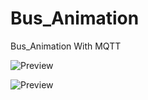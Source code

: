 # Bus_Animation
Bus_Animation With MQTT

![Preview](https://i.ibb.co/NgsHzNyG/image.png)

![Preview](https://i.ibb.co/xK52gZXW/image.png)
